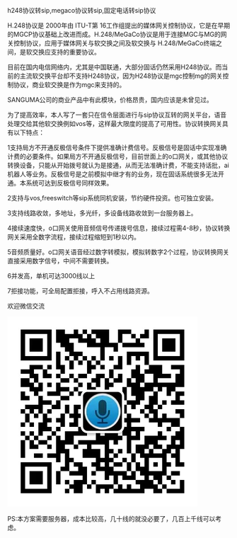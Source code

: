 
h248协议转sip,megaco协议转sip,固定电话转sip协议


H.248协议是 2000年由 ITU-T第 16工作组提出的媒体网关控制协议，它是在早期的MGCP协议基础上改进而成。H.248/MeGaCo协议是用于连接MGC与MG的网关控制协议，应用于媒体网关与软交换之间及软交换与 H.248/MeGaCo终端之间，是软交换应支持的重要协议。

目前在国内电信网络内，尤其是中国联通，大部分固话仍然采用H248协议。而当前的主流软交换平台却不支持H248协议，因为H248协议是mgc控制mg的网关控制协议，商业软交换是作为mgc来支持的。

SANGUMA公司的商业产品中有此模块，价格昂贵，国内应该是未曾见过。




为了提高效率，本人写了一套只在信令层面进行与sip协议互转的网关平台，语音处理交给其他软交换例如vos等，这样最大限度的提高了可用性。协议转换网关具有以下特点：

1支持局方不开通反极信号条件下提供准确计费信号。反极信号是固话中实现准确计费的必要条件。如果局方不开通反极信号，目前世面上的o口网关，或其他协议转换设备，只能从开始拨号就认为是接通，从而无法准确计费，不能支持话批，ai机器人等业务。反极信号是之前模拟中继才有的业务，现在固话系统很多无法开通。本系统可达到反极信号同样效果。

2支持与vos,freeswitch等sip系统同机安装，节约硬件投资。也可独立安装。

3支持线路收敛，多地址，多光纤，多设备线路收敛到一台服务器上。

4接续速度快，o口网关使用音频信号传递拨号信息，接续过程需4-8秒，协议转换网关采用全数字流程，接续过程缩短到1秒以内。

5音频质量好。o口网关语音经过数字转模拟，模拟转数字2个过程，协议转换网关直接采用数字信号，中间不需要转换。

6并发高，单机可达3000线以上

7拒接功能，可全局配置拒接，呼入不占用线路资源。


欢迎微信交流

![Wechat QR](https://raw.githubusercontent.com/eitanhan/megaco-demo/master/pic/20230320213745.jpg)

PS:本方案需要服务器，成本比较高，几十线的就没必要了，几百上千线可以考虑。
